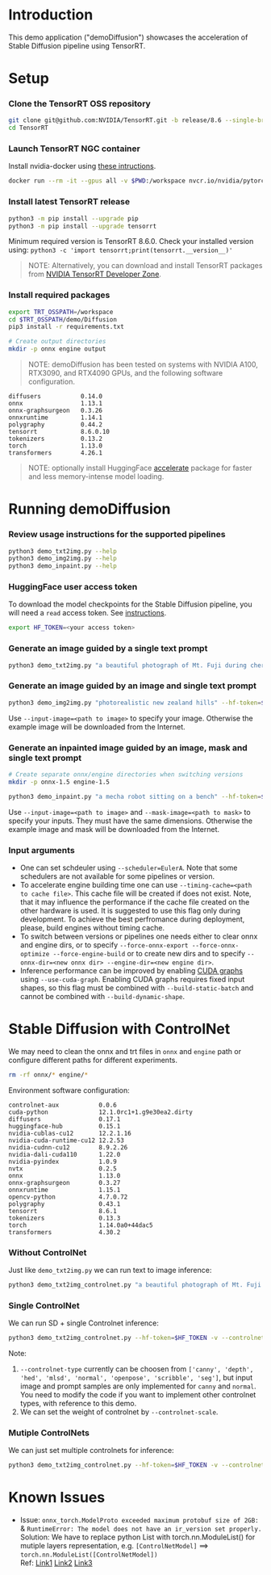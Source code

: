 # Introduction

This demo application ("demoDiffusion") showcases the acceleration of Stable Diffusion pipeline using TensorRT.

# Setup

### Clone the TensorRT OSS repository

```bash
git clone git@github.com:NVIDIA/TensorRT.git -b release/8.6 --single-branch
cd TensorRT
```

### Launch TensorRT NGC container

Install nvidia-docker using [these intructions](https://docs.nvidia.com/datacenter/cloud-native/container-toolkit/install-guide.html#docker).

```bash
docker run --rm -it --gpus all -v $PWD:/workspace nvcr.io/nvidia/pytorch:23.02-py3 /bin/bash
```

### Install latest TensorRT release

```bash
python3 -m pip install --upgrade pip
python3 -m pip install --upgrade tensorrt
```

Minimum required version is TensorRT 8.6.0. Check your installed version using:
`python3 -c 'import tensorrt;print(tensorrt.__version__)'`

> NOTE: Alternatively, you can download and install TensorRT packages from [NVIDIA TensorRT Developer Zone](https://developer.nvidia.com/tensorrt).

### Install required packages

```bash
export TRT_OSSPATH=/workspace
cd $TRT_OSSPATH/demo/Diffusion
pip3 install -r requirements.txt

# Create output directories
mkdir -p onnx engine output
```

> NOTE: demoDiffusion has been tested on systems with NVIDIA A100, RTX3090, and RTX4090 GPUs, and the following software configuration.
```
diffusers           0.14.0
onnx                1.13.1
onnx-graphsurgeon   0.3.26
onnxruntime         1.14.1
polygraphy          0.44.2
tensorrt            8.6.0.10
tokenizers          0.13.2
torch               1.13.0
transformers        4.26.1
```

> NOTE: optionally install HuggingFace [accelerate](https://pypi.org/project/accelerate/) package for faster and less memory-intense model loading.


# Running demoDiffusion

### Review usage instructions for the supported pipelines

```bash
python3 demo_txt2img.py --help
python3 demo_img2img.py --help
python3 demo_inpaint.py --help
```

### HuggingFace user access token

To download the model checkpoints for the Stable Diffusion pipeline, you will need a `read` access token. See [instructions](https://huggingface.co/docs/hub/security-tokens).

```bash
export HF_TOKEN=<your access token>
```

### Generate an image guided by a single text prompt

```bash
python3 demo_txt2img.py "a beautiful photograph of Mt. Fuji during cherry blossom" --hf-token=$HF_TOKEN -v
```

### Generate an image guided by an image and single text prompt

```bash
python3 demo_img2img.py "photorealistic new zealand hills" --hf-token=$HF_TOKEN -v
```

Use `--input-image=<path to image>` to specify your image. Otherwise the example image will be downloaded from the Internet.

### Generate an inpainted image guided by an image, mask and single text prompt

```bash
# Create separate onnx/engine directories when switching versions
mkdir -p onnx-1.5 engine-1.5

python3 demo_inpaint.py "a mecha robot sitting on a bench" --hf-token=$HF_TOKEN --version=1.5 --onnx-dir=onnx-1.5 --engine-dir=engine-1.5 -v
```

Use `--input-image=<path to image>` and `--mask-image=<path to mask>` to specify your inputs. They must have the same dimensions. Otherwise the example image and mask will be downloaded from the Internet.

### Input arguments
- One can set schdeuler using `--scheduler=EulerA`. Note that some schedulers are not available for some pipelines or version.
- To accelerate engine building time one can use `--timing-cache=<path to cache file>`. This cache file will be created if does not exist. Note, that it may influence the performance if the cache file created on the other hardware is used. It is suggested to use this flag only during development. To achieve the best perfromance during deployment, please, build engines without timing cache.
- To switch between versions or pipelines one needs either to clear onnx and engine dirs, or to specify `--force-onnx-export --force-onnx-optimize --force-engine-build` or to create new dirs and to specify `--onnx-dir=<new onnx dir> --engine-dir=<new engine dir>`.
- Inference performance can be improved by enabling [CUDA graphs](https://docs.nvidia.com/cuda/cuda-c-programming-guide/index.html#cuda-graphs) using `--use-cuda-graph`. Enabling CUDA graphs requires fixed input shapes, so this flag must be combined with `--build-static-batch` and cannot be combined with `--build-dynamic-shape`.

# Stable Diffusion with ControlNet
We may need to clean the onnx and trt files in `onnx` and `engine` path or configure different paths for different experiments. 
```bash
rm -rf onnx/* engine/*
```
Environment software configuration:
```
controlnet-aux           0.0.6
cuda-python              12.1.0rc1+1.g9e30ea2.dirty
diffusers                0.17.1
huggingface-hub          0.15.1
nvidia-cublas-cu12       12.2.1.16
nvidia-cuda-runtime-cu12 12.2.53
nvidia-cudnn-cu12        8.9.2.26
nvidia-dali-cuda110      1.22.0
nvidia-pyindex           1.0.9
nvtx                     0.2.5
onnx                     1.13.0
onnx-graphsurgeon        0.3.27
onnxruntime              1.15.1
opencv-python            4.7.0.72
polygraphy               0.43.1
tensorrt                 8.6.1
tokenizers               0.13.3
torch                    1.14.0a0+44dac5
transformers             4.30.2
```  

### Without ControlNet
Just like `demo_txt2img.py` we can run text to image inference:
```bash
python3 demo_txt2img_controlnet.py "a beautiful photograph of Mt. Fuji during cherry blossom" --hf-token=$HF_TOKEN -v
```

### Single ControlNet
We can run SD + single Controlnet inference:
```bash
python3 demo_txt2img_controlnet.py --hf-token=$HF_TOKEN -v --controlnet-type=canny --controlnet-scale=1.0
```
Note:  
1. `--controlnet-type` currently can be choosen from `['canny', 'depth', 'hed', 'mlsd', 'normal', 'openpose', 'scribble', 'seg']`, but input image and prompt samples are only implemented for `canny` and `normal`. You need to modify the code if you want to implement other controlnet types, with reference to this demo. 
2. We can set the weight of controlnet by `--controlnet-scale`.

### Mutiple ControlNets
We can just set multiple controlnets for inference:
```bash
python3 demo_txt2img_controlnet.py --hf-token=$HF_TOKEN -v --controlnet-type canny normal --controlnet-scale 1.0 1.0
```

# Known Issues

* Issue: `onnx_torch.ModelProto exceeded maximum protobuf size of 2GB: ` & `RuntimeError: The model does not have an ir_version set properly.`  
Solution: We have to replace python List with torch.nn.ModuleList() for mutiple layers representation, e.g. `[ControlNetModel]` ==> `torch.nn.ModuleList([ControlNetModel])`  
Ref: [Link1](https://discuss.pytorch.org/t/cannot-insert-a-tensor-that-requires-grad-as-a-constant/46561/7) [Link2](https://discuss.pytorch.org/t/the-difference-in-usage-between-nn-modulelist-and-python-list/7744/6) [Link3](https://discuss.pytorch.org/t/is-it-mandatory-to-add-modules-to-modulelist-to-access-its-parameters/81622)